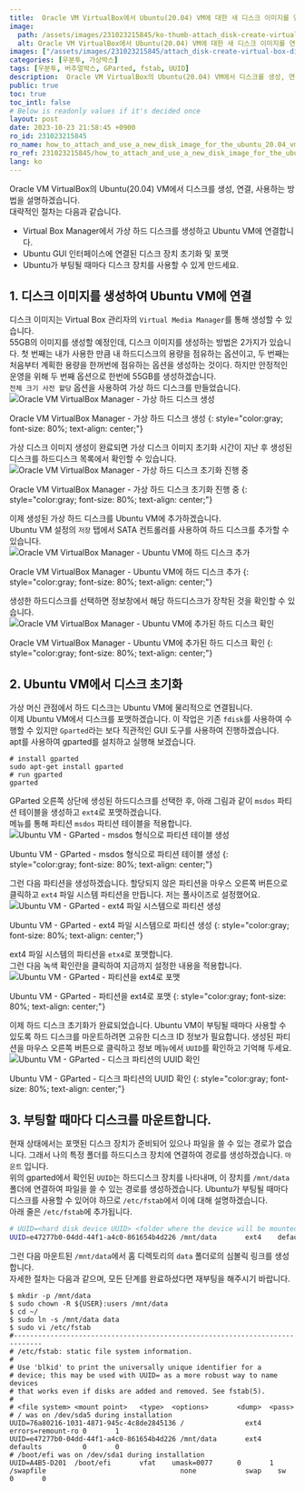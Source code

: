 ```yaml
---
title:  Oracle VM VirtualBox에서 Ubuntu(20.04) VM에 대한 새 디스크 이미지를 연결하고 사용하는 방법
image:
  path: /assets/images/231023215845/ko-thumb-attach_disk-create-virtual-box-disk-image.png
  alt: Oracle VM VirtualBox에서 Ubuntu(20.04) VM에 대한 새 디스크 이미지를 연결하고 사용하는 방법
images: ["/assets/images/231023215845/attach_disk-create-virtual-box-disk-image.png", "/assets/images/231023215845/attach_disk-virtual-box-media-image.png", "/assets/images/231023215845/attach_disk-choose-disk.png", "/assets/images/231023215845/attach_disk-attached-disk-image.png", "/assets/images/231023215845/attach_disk-create-partition-table.png", "/assets/images/231023215845/attach_disk-create-partition.png", "/assets/images/231023215845/attach_disk-format-disk.png", "/assets/images/231023215845/attach_disk-disk-uuid.png"]
categories: [우분투, 가상박스]
tags: [우분투, 버추얼박스, GParted, fstab, UUID]
description:  Oracle VM VirtualBox의 Ubuntu(20.04) VM에서 디스크를 생성, 연결, 사용하는 방법을 설명하겠습니다. 대략적인 절차는 다음과 같습니다.
public: true
toc: true
toc_intl: false
# Below is readonly values if it's decided once
layout: post
date: 2023-10-23 21:58:45 +0900
ro_id: 231023215845
ro_name: how_to_attach_and_use_a_new_disk_image_for_the_ubuntu_20.04_vm_in_oracle_vm_virtualbox
ro_ref: 231023215845/how_to_attach_and_use_a_new_disk_image_for_the_ubuntu_20.04_vm_in_oracle_vm_virtualbox
lang: ko
---
```

Oracle VM VirtualBox의 Ubuntu(20.04) VM에서 디스크를 생성, 연결, 사용하는 방법을 설명하겠습니다.  
대략적인 절차는 다음과 같습니다.  
- Virtual Box Manager에서 가상 하드 디스크를 생성하고 Ubuntu VM에 연결합니다.
- Ubuntu GUI 인터페이스에 연결된 디스크 장치 초기화 및 포맷
- Ubuntu가 부팅될 때마다 디스크 장치를 사용할 수 있게 만드세요.

## 1. 디스크 이미지를 생성하여 Ubuntu VM에 연결
디스크 이미지는 Virtual Box 관리자의 `Virtual Media Manager`를 통해 생성할 수 있습니다.  
55GB의 이미지를 생성할 예정인데, 디스크 이미지를 생성하는 방법은 2가지가 있습니다. 첫 번째는 내가 사용한 만큼 내 하드디스크의 용량을 점유하는 옵션이고, 두 번째는 처음부터 계획한 용량을 한꺼번에 점유하는 옵션을 생성하는 것이다. 하지만 안정적인 운영을 위해 두 번째 옵션으로 한번에 55GB를 생성하겠습니다.  
`전체 크기 사전 할당` 옵션을 사용하여 가상 하드 디스크를 만들었습니다.  
![ Oracle VM VirtualBox Manager - 가상 하드 디스크 생성](/assets/images/231023215845/attach_disk-create-virtual-box-disk-image.png)  

Oracle VM VirtualBox Manager - 가상 하드 디스크 생성
{: style="color:gray; font-size: 80%; text-align: center;"}

가상 디스크 이미지 생성이 완료되면 가상 디스크 이미지 초기화 시간이 지난 후 생성된 디스크를 하드디스크 목록에서 확인할 수 있습니다.  
![Oracle VM VirtualBox Manager - 가상 하드 디스크 초기화 진행 중](/assets/images/231023215845/attach_disk-virtual-box-media-image.png)  

Oracle VM VirtualBox Manager - 가상 하드 디스크 초기화 진행 중
{: style="color:gray; font-size: 80%; text-align: center;"}

이제 생성된 가상 하드 디스크를 Ubuntu VM에 추가하겠습니다.  
Ubuntu VM 설정의 `저장` 탭에서 SATA 컨트롤러를 사용하여 하드 디스크를 추가할 수 있습니다.  
![Oracle VM VirtualBox Manager - Ubuntu VM에 하드 디스크 추가](/assets/images/231023215845/attach_disk-choose-disk.png)  

Oracle VM VirtualBox Manager - Ubuntu VM에 하드 디스크 추가
{: style="color:gray; font-size: 80%; text-align: center;"}

생성한 하드디스크를 선택하면 정보창에서 해당 하드디스크가 장착된 것을 확인할 수 있습니다.  
![Oracle VM VirtualBox Manager - Ubuntu VM에 추가된 하드 디스크 확인](/assets/images/231023215845/attach_disk-attached-disk-image.png)  

Oracle VM VirtualBox Manager - Ubuntu VM에 추가된 하드 디스크 확인
{: style="color:gray; font-size: 80%; text-align: center;"}

## 2. Ubuntu VM에서 디스크 초기화
가상 머신 관점에서 하드 디스크는 Ubuntu VM에 물리적으로 연결됩니다.  
이제 Ubuntu VM에서 디스크를 포맷하겠습니다. 이 작업은 기존 `fdisk`를 사용하여 수행할 수 있지만 `Gparted`라는 보다 직관적인 GUI 도구를 사용하여 진행하겠습니다.  
apt를 사용하여 gparted를 설치하고 실행해 보겠습니다.  

```shell
# install gparted
sudo apt-get install gparted
# run gparted
gparted
```
GParted 오른쪽 상단에 생성된 하드디스크를 선택한 후, 아래 그림과 같이 `msdos` 파티션 테이블을 생성하고 `ext4`로 포맷하겠습니다.  
메뉴를 통해 파티션 `msdos` 파티션 테이블을 적용합니다.  
![Ubuntu VM - GParted - msdos 형식으로 파티션 테이블 생성](/assets/images/231023215845/attach_disk-create-partition-table.png)  

Ubuntu VM - GParted - msdos 형식으로 파티션 테이블 생성
{: style="color:gray; font-size: 80%; text-align: center;"}

그런 다음 파티션을 생성하겠습니다. 할당되지 않은 파티션을 마우스 오른쪽 버튼으로 클릭하고 `ext4` 파일 시스템 파티션을 만듭니다. 저는 풀사이즈로 설정했어요.  
![Ubuntu VM - GParted - ext4 파일 시스템으로 파티션 생성](/assets/images/231023215845/attach_disk-create-partition.png)  

Ubuntu VM - GParted - ext4 파일 시스템으로 파티션 생성
{: style="color:gray; font-size: 80%; text-align: center;"}

ext4 파일 시스템의 파티션을 `etx4`로 포맷합니다.  
그런 다음 녹색 확인란을 클릭하여 지금까지 설정한 내용을 적용합니다.  
![Ubuntu VM - GParted - 파티션을 ext4로 포맷](/assets/images/231023215845/attach_disk-format-disk.png)  

Ubuntu VM - GParted - 파티션을 ext4로 포맷
{: style="color:gray; font-size: 80%; text-align: center;"}

이제 하드 디스크 초기화가 완료되었습니다. Ubuntu VM이 부팅될 때마다 사용할 수 있도록 하드 디스크를 마운트하려면 고유한 디스크 ID 정보가 필요합니다. 생성된 파티션을 마우스 오른쪽 버튼으로 클릭하고 정보 메뉴에서 `UUID`를 확인하고 기억해 두세요.  
![Ubuntu VM - GParted - 디스크 파티션의 UUID 확인](/assets/images/231023215845/attach_disk-disk-uuid.png)  

Ubuntu VM - GParted - 디스크 파티션의 UUID 확인
{: style="color:gray; font-size: 80%; text-align: center;"}

## 3. 부팅할 때마다 디스크를 마운트합니다.
현재 상태에서는 포맷된 디스크 장치가 준비되어 있으나 파일을 쓸 수 있는 경로가 없습니다. 그래서 나의 특정 폴더를 하드디스크 장치에 연결하여 경로를 생성하겠습니다. `마운트` 입니다.  
위의 gparted에서 확인된 `UUID`는 하드디스크 장치를 나타내며, 이 장치를 `/mnt/data` 폴더에 연결하여 파일을 쓸 수 있는 경로를 생성하겠습니다. Ubuntu가 부팅될 때마다 디스크를 사용할 수 있어야 하므로 `/etc/fstab`에서 이에 대해 설명하겠습니다.  
아래 줄은 `/etc/fstab`에 추가됩니다.  

```bash
# UUID=<hard disk device UUID> <folder where the device will be mounted> ext4    defaults          0       0 
UUID=e47277b0-04dd-44f1-a4c0-861654b4d226 /mnt/data       ext4    defaults          0       0 
```
그런 다음 마운트된 `/mnt/data`에서 홈 디렉토리의 `data` 폴더로의 심볼릭 링크를 생성합니다.  
자세한 절차는 다음과 같으며, 모든 단계를 완료하셨다면 재부팅을 해주시기 바랍니다.  

```shell
$ mkdir -p /mnt/data
$ sudo chown -R ${USER}:users /mnt/data
$ cd ~/
$ sudo ln -s /mnt/data data
$ sudo vi /etc/fstab  
#-----------------------------------------------------------------------------
# /etc/fstab: static file system information.
#
# Use 'blkid' to print the universally unique identifier for a
# device; this may be used with UUID= as a more robust way to name devices
# that works even if disks are added and removed. See fstab(5).
#
# <file system> <mount point>   <type>  <options>       <dump>  <pass>
# / was on /dev/sda5 during installation
UUID=76a80216-1031-4871-945c-4c8de2845136 /               ext4    errors=remount-ro 0       1
UUID=e47277b0-04dd-44f1-a4c0-861654b4d226 /mnt/data       ext4    defaults          0       0 
# /boot/efi was on /dev/sda1 during installation
UUID=A4B5-D201  /boot/efi       vfat    umask=0077      0       1
/swapfile                                 none            swap    sw              0       0
```
